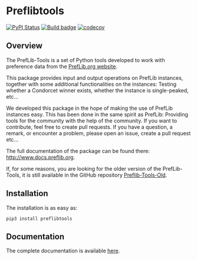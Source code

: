 # Preflibtools

[![PyPI Status](https://img.shields.io/pypi/v/preflibtools.svg)](https://pypi.python.org/pypi/preflibtools)
[![Build badge](https://github.com/PrefLib/preflibtools/workflows/build/badge.svg?branch=main)](https://github.com/PrefLib/preflibtools/actions?query=workflow%3Abuild)
[![codecov](https://codecov.io/gh/PrefLib/preflibtools/branch/main/graphs/badge.svg)](https://codecov.io/gh/PrefLib/preflibtools/tree/main)

## Overview

The PrefLib-Tools is a set of Python tools developed to work with preference data from the
[PrefLib.org website](https://www.preflib.org/).

This package provides input and output operations on PrefLib instances, together with some additional functionalities
on the instances: Testing whether a Condorcet winner exists, whether the instance is single-peaked, etc...

We developed this package in the hope of making the use of PrefLib instances easy. This has been done in the same
spirit as PrefLib: Providing tools for the community with the help of the community. If you want to contribute, feel
free to create pull requests. If you have a question, a remark, or encounter a problem, please open an issue, create a
pull request etc...

The full documentation of the package can be found there: http://www.docs.preflib.org.

If, for some reasons, you are looking for the older version of the PrefLib-Tools, it is still available in the GitHub
repository [Preflib-Tools-Old](https://github.com/PrefLib/Preflib-Tools-Old).

## Installation

The installation is as easy as:

```shell
pip3 install preflibtools
```

## Documentation

The complete documentation is available [here](https://preflib.github.io/preflibtools/).
